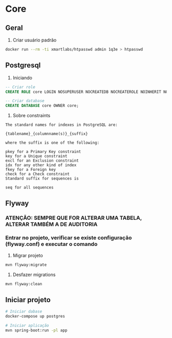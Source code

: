 # Core

## Geral
1. Criar usuário padrão
```sh
docker run --rm -ti xmartlabs/htpasswd admin 1q3e > htpasswd
```

## Postgresql
1. Iniciando
```sql
-- Criar role
CREATE ROLE core LOGIN NOSUPERUSER NOCREATEDB NOCREATEROLE NOINHERIT NOREPLICATION CONNECTION LIMIT 10 PASSWORD 'bla123x';

-- Criar database
CREATE DATABASE core OWNER core;
```

1. Sobre constraints
```
The standard names for indexes in PostgreSQL are:

{tablename}_{columnname(s)}_{suffix}

where the suffix is one of the following:

pkey for a Primary Key constraint
key for a Unique constraint
excl for an Exclusion constraint
idx for any other kind of index
fkey for a Foreign key
check for a Check constraint
Standard suffix for sequences is

seq for all sequences
```

## Flyway
### ATENÇÃO: SEMPRE QUE FOR ALTERAR UMA TABELA, ALTERAR TAMBÉM A DE AUDITORIA
### Entrar no projeto, verificar se existe configuração (flyway.conf) e executar o comando

1. Migrar projeto
```sh
mvn flyway:migrate
```

1. Desfazer migrations
```sh
mvn flyway:clean
```

## Iniciar projeto
```sh
# Iniciar dabase
docker-compose up postgres

# Iniciar aplicação
mvn spring-boot:run -pl app
```
